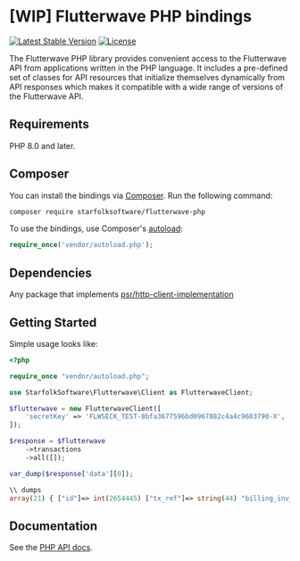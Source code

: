 # [WIP] Flutterwave PHP bindings

[![Latest Stable Version](https://poser.pugx.org/starfolksoftware/flutterwave-php/v/stable.svg)](https://packagist.org/packages/starfolksoftware/flutterwave-php)
[![License](https://poser.pugx.org/starfolksoftware/flutterwave-php/license.svg)](https://packagist.org/packages/starfolksoftware/flutterwave-php)

The Flutterwave PHP library provides convenient access to the Flutterwave API from
applications written in the PHP language. It includes a pre-defined set of
classes for API resources that initialize themselves dynamically from API
responses which makes it compatible with a wide range of versions of the Flutterwave
API.

## Requirements

PHP 8.0 and later.

## Composer

You can install the bindings via [Composer](http://getcomposer.org/). Run the following command:

```bash
composer require starfolksoftware/flutterwave-php
```

To use the bindings, use Composer's [autoload](https://getcomposer.org/doc/01-basic-usage.md#autoloading):

```php
require_once('vendor/autoload.php');
```

## Dependencies

Any package that implements [psr/http-client-implementation](https://packagist.org/providers/psr/http-client-implementation)

## Getting Started

Simple usage looks like:

```php
<?php

require_once "vendor/autoload.php";

use StarfolkSoftware\Flutterwave\Client as FlutterwaveClient;

$flutterwave = new FlutterwaveClient([
    'secretKey' => 'FLWSECK_TEST-8bfa3677596bd0967882c4a4c9603790-X',
]);

$response = $flutterwave
    ->transactions
    ->all([]);

var_dump($response['data'][0]);

\\ dumps
array(21) { ["id"]=> int(2654445) ["tx_ref"]=> string(44) "billing_inv_8eed889459f14cd0b2afadd485fe85fa" ["flw_ref"]=> string(41) "FLW-M03K-4bbacc878adb35c76cf37e95e61d26e4" ["device_fingerprint"]=> string(3) "N/A" ["amount"]=> float(8958.333333333332) ["currency"]=> string(3) "NGN" ["charged_amount"]=> float(8958.33) ["app_fee"]=> float(125.42) ["merchant_fee"]=> int(0) ["processor_response"]=> string(8) "Approved" ["auth_model"]=> string(6) "noauth" ["ip"]=> string(14) "52.209.154.143" ["narration"]=> string(23) "Sample tokenized charge" ["status"]=> string(10) "successful" ["payment_type"]=> string(4) "card" ["created_at"]=> string(24) "2021-11-26T11:14:11.000Z" ["amount_settled"]=> float(8832.91) ["card"]=> array(6) { ["type"]=> string(10) "MASTERCARD" ["country"]=> string(10) "NIGERIA NG" ["issuer"]=> string(18) "MASTERCARD CREDIT" ["first_6digits"]=> string(5) "55318" ["last_4digits"]=> string(4) "2950" ["expiry"]=> string(5) "09/32" } ["customer"]=> array(5) { ["id"]=> int(1450916) ["email"]=> string(18) "team-1@bizbooq.com" ["phone_number"]=> string(3) "N/A" ["name"]=> string(16) "Faruk's business" ["created_at"]=> string(24) "2021-11-24T21:17:04.000Z" } ["account_id"]=> int(779467) ["meta"]=> NULL }
```

## Documentation

See the [PHP API docs](https://developer.flutterwave.com/reference#introduction-1).
